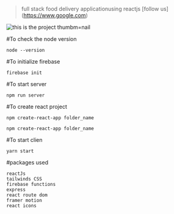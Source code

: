 > full stack food delivery applicationusing reactjs
> [follow us] (https://www.google.com)

![this is the project thumbm=nail](./snap.png)

#To check the node version

```
node --version

```

#To initialize firebase

```
firebase init

```

#To start server

```
npm run server

```

#To create react project

```
npm create-react-app folder_name

```

```
npm create-react-app folder_name

```

#To start clien

```
yarn start

```

#packages used

<!-- prettier ignore -->

```
reactJs
tailwinds CSS
firebase functions
express
react route dom
framer motion
react icons
```
